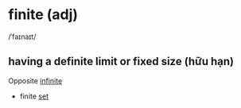 # finite (adj)

/ˈfaɪnaɪt/

## having a definite limit or fixed size (hữu hạn)

Opposite [infinite](infinite-adj.md#without-limit-without-end-vô-hạn)

- finite [set](set-n.md#set-of-something---a-group-of-similar-things-that-belongs-together-in-some-way-tập-hợp-tập)